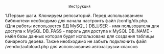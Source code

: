                                  Инструкция 
1.Первые шаги.
Клонируем репозиторий.
Перед использованием библиотеки необходимо для начала настроить файл  /config/db.php.
(Для работы используется БД MySQL ) 
DB_USER - имя пользователя для доступа к MySQL
DB_PASS - пароль для доступа к MySQL
DB_NAME - имёя базы данных которая будет использована для создания таблицы бинарного дерева.
Также необходимо не забыть подключить файл /vendor/autoload.php для использования автозагрузки классов 